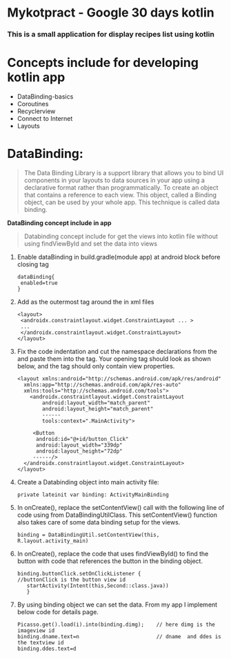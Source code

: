 # Mykotpract - Google 30 days kotlin 
### This is a small application for display recipes list using kotlin

# Concepts include for developing kotlin app
* DataBinding-basics
* Coroutines
* Recyclerview
* Connect to Internet
* Layouts

# DataBinding:
> The Data Binding Library is a support library that allows you to bind UI components in your layouts to data sources in your app using a declarative format rather than programmatically. 
> To create an object that contains a reference to each view. This object, called a Binding object, can be used by your whole app. This technique is called data binding.

**DataBinding concept include in app**
> Databinding concept include for get the views into kotlin file without using findViewById and set the data into views

1. Enable dataBinding in build.gradle(module app) at android block before closing tag

       dataBinding{
        enabled=true
       }
       
 2. Add <layout></layout> as the outermost tag around the <LinearLayout> in xml files
  
        <layout>
         <androidx.constraintlayout.widget.ConstraintLayout ... >
         ...
         </androidx.constraintlayout.widget.ConstraintLayout>
        </layout>
        
 3. Fix the code indentation and cut the namespace declarations from the <LinearLayout> and paste them into the <layout> tag. Your opening <layout> tag should look as shown below, and the <LinearLayout> tag should only contain view properties.
  
        <layout xmlns:android="http://schemas.android.com/apk/res/android"
          xmlns:app="http://schemas.android.com/apk/res-auto"
          xmlns:tools="http://schemas.android.com/tools">
            <androidx.constraintlayout.widget.ConstraintLayout
                android:layout_width="match_parent"
                android:layout_height="match_parent"
                ------
                tools:context=".MainActivity">

             <Button
              android:id="@+id/button_Click"
              android:layout_width="339dp"
              android:layout_height="72dp"
             ------/>
          </androidx.constraintlayout.widget.ConstraintLayout>
        </layout>
        
  4. Create a Databinding object into main activity file:
  
         private lateinit var binding: ActivityMainBinding
         
  5. In onCreate(), replace the setContentView() call with the following line of code using from DataBindingUtilClass. This setContentView() function also takes care of some data binding setup for the views.
  
         binding = DataBindingUtil.setContentView(this, R.layout.activity_main)
         
  6. In onCreate(), replace the code that uses findViewById() to find the button with code that references the button in the binding object.
  
         binding.buttonClick.setOnClickListener {                  //buttonClick is the button view id
            startActivity(Intent(this,Second::class.java))
            }
            
  7. By using binding object we can set the data. From my app I implement below code for details page.
  
         Picasso.get().load(i).into(binding.dimg);    // here dimg is the imageview id 
         binding.dname.text=n                         // dname  and ddes is the textview id
         binding.ddes.text=d
   

  
   
